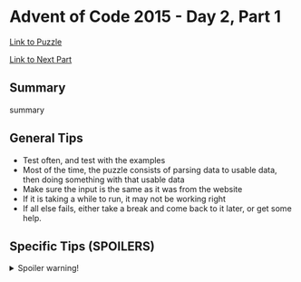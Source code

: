 # Advent of Code 2015 - Day 2, Part 1

[Link to Puzzle](https://adventofcode.com/2015/day/2)

[Link to Next Part](https://github.com/CodingAP/unofficial-aoc-syllabus/blob/main/years/2015/day2/part2.md)

## Summary
summary

## General Tips
- Test often, and test with the examples
- Most of the time, the puzzle consists of parsing data to usable data, then doing something with that usable data
- Make sure the input is the same as it was from the website
- If it is taking a while to run, it may not be working right
- If all else fails, either take a break and come back to it later, or get some help.

## Specific Tips (SPOILERS)
<details> <summary>Spoiler warning!</summary>

specific tips

</details>
